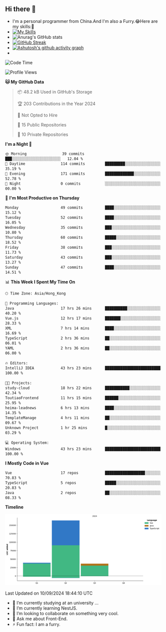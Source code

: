 ## Hi there 👋
- I'm a personal programmer from China.And I'm also a Furry.😂Here are my skills:🤔
- [![My Skills](https://skillicons.dev/icons?i=js,html,css,vue,typescript,java,golang)](https://skillicons.dev)
- ![Anurag's GitHub stats](https://github-readme-stats.vercel.app/api?username=FluffyChi-Xing&count_private=true&show_icons=true&theme=radical)
- [![GitHub Streak](https://streak-stats.demolab.com/?user=FluffyChi-Xing)](https://git.io/streak-stats)
- [![Ashutosh's github activity graph](https://github-readme-activity-graph.vercel.app/graph?username=FluffyChi-Xing&theme=github-compact)](https://github.com/ashutosh00710/github-readme-activity-graph)
- <!--START_SECTION:waka-->
![Code Time](http://img.shields.io/badge/Code%20Time-364%20hrs%2056%20mins-blue)

![Profile Views](http://img.shields.io/badge/Profile%20Views-0-blue)

**🐱 My GitHub Data** 

> 📦 48.2 kB Used in GitHub's Storage 
 > 
> 🏆 203 Contributions in the Year 2024
 > 
> 🚫 Not Opted to Hire
 > 
> 📜 15 Public Repositories 
 > 
> 🔑 10 Private Repositories 
 > 
**I'm a Night 🦉** 

```text
🌞 Morning                39 commits          ███░░░░░░░░░░░░░░░░░░░░░░   12.04 % 
🌆 Daytime                114 commits         █████████░░░░░░░░░░░░░░░░   35.19 % 
🌃 Evening                171 commits         █████████████░░░░░░░░░░░░   52.78 % 
🌙 Night                  0 commits           ░░░░░░░░░░░░░░░░░░░░░░░░░   00.00 % 
```
📅 **I'm Most Productive on Thursday** 

```text
Monday                   49 commits          ████░░░░░░░░░░░░░░░░░░░░░   15.12 % 
Tuesday                  52 commits          ████░░░░░░░░░░░░░░░░░░░░░   16.05 % 
Wednesday                35 commits          ███░░░░░░░░░░░░░░░░░░░░░░   10.80 % 
Thursday                 60 commits          █████░░░░░░░░░░░░░░░░░░░░   18.52 % 
Friday                   38 commits          ███░░░░░░░░░░░░░░░░░░░░░░   11.73 % 
Saturday                 43 commits          ███░░░░░░░░░░░░░░░░░░░░░░   13.27 % 
Sunday                   47 commits          ████░░░░░░░░░░░░░░░░░░░░░   14.51 % 
```


📊 **This Week I Spent My Time On** 

```text
🕑︎ Time Zone: Asia/Hong_Kong

💬 Programming Languages: 
Java                     17 hrs 26 mins      ██████████░░░░░░░░░░░░░░░   40.20 % 
Vue.js                   12 hrs 17 mins      ███████░░░░░░░░░░░░░░░░░░   28.33 % 
XML                      7 hrs 14 mins       ████░░░░░░░░░░░░░░░░░░░░░   16.69 % 
TypeScript               2 hrs 36 mins       ██░░░░░░░░░░░░░░░░░░░░░░░   06.01 % 
YAML                     2 hrs 36 mins       ██░░░░░░░░░░░░░░░░░░░░░░░   06.00 % 

🔥 Editors: 
IntelliJ IDEA            43 hrs 23 mins      █████████████████████████   100.00 % 

🐱‍💻 Projects: 
study-cloud              18 hrs 22 mins      ███████████░░░░░░░░░░░░░░   42.34 % 
ToutiaoFrontend          11 hrs 15 mins      ██████░░░░░░░░░░░░░░░░░░░   25.95 % 
heima-leadnews           6 hrs 13 mins       ████░░░░░░░░░░░░░░░░░░░░░   14.35 % 
TemplateManage           4 hrs 11 mins       ██░░░░░░░░░░░░░░░░░░░░░░░   09.67 % 
Unknown Project          1 hr 25 mins        █░░░░░░░░░░░░░░░░░░░░░░░░   03.29 % 

💻 Operating System: 
Windows                  43 hrs 23 mins      █████████████████████████   100.00 % 
```

**I Mostly Code in Vue** 

```text
Vue                      17 repos            ██████████████████░░░░░░░   70.83 % 
TypeScript               5 repos             █████░░░░░░░░░░░░░░░░░░░░   20.83 % 
Java                     2 repos             ██░░░░░░░░░░░░░░░░░░░░░░░   08.33 % 
```



**Timeline**

![Lines of Code chart](https://raw.githubusercontent.com/FluffyChi-Xing/FluffyChi-Xing/main/assets/bar_graph.png)


 Last Updated on 10/09/2024 18:44:10 UTC
<!--END_SECTION:waka-->
- 🔭 I’m currently studying at an university ...
- 🌱 I’m currently learning NestJS.
- 👯 I’m looking to collaborate on something very cool.
- 💬 Ask me about Front-End.
- ⚡ Fun fact: I am a furry.
